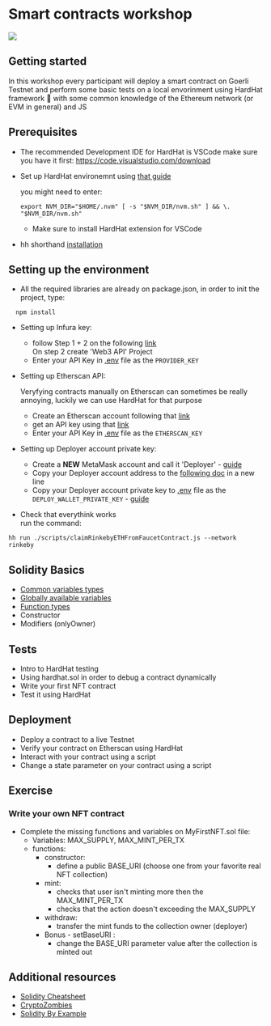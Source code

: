 # Smart contracts workshop

![](header.png)

## Getting started

In this workshop every participant will deploy a smart contract on Goerli Testnet and perform some basic tests on a local envorinment using HardHat framework :construction_worker: with some common knowledge of the Ethereum network (or EVM in general) and JS

## Prerequisites

- The recommended Development IDE for HardHat is
  VSCode make sure you have it first: https://code.visualstudio.com/download

- Set up HardHat environemnt using [that guide](https://hardhat.org/tutorial/setting-up-the-environment)

  you might need to enter:

  ```shell
  export NVM_DIR="$HOME/.nvm" [ -s "$NVM_DIR/nvm.sh" ] && \. "$NVM_DIR/nvm.sh"
  ```

  - Make sure to install HardHat extension for VSCode

- hh shorthand [installation](https://hardhat.org/hardhat-runner/docs/guides/command-line-completion)

## Setting up the environment

- All the required libraries are already on package.json, in order to init the project, type:

```shell
  npm install
```

- Setting up Infura key:

  - follow Step 1 + 2 on the following [link](https://docs.infura.io/infura/getting-started) </br>
    On step 2 create 'Web3 API' Project
  - Enter your API Key in [.env](.env) file as the `PROVIDER_KEY`

- Setting up Etherscan API:

  Veryfying contracts manually on Etherscan can sometimes be really annoying, luckily we can use HardHat for that purpose

  - Create an Etherscan account following that [link](https://docs.etherscan.io/getting-started/creating-an-account)
  - get an API key using that [link](https://docs.etherscan.io/getting-started/viewing-api-usage-statistics)
  - Enter your API Key in [.env](.env) file as the `ETHERSCAN_KEY`

- Setting up Deployer account private key:

  - Create a **NEW** MetaMask account and call it 'Deployer' - [guide](https://metamask.zendesk.com/hc/en-us/articles/360015289452-How-to-create-an-additional-account-in-your-wallet)
  - Copy your Deployer account address to the [following doc](https://docs.google.com/document/d/1UhV1ry83E6eavRE_mw7cVpUVN1wQ7MEUUEug0o4VBQw/edit) in a new line
  - Copy your Deployer account private key to [.env](.env) file as the `DEPLOY_WALLET_PRIVATE_KEY` - [guide](https://metamask.zendesk.com/hc/en-us/articles/360015289632-How-to-export-an-account-s-private-key)

- Check that everythink works <br>
  run the command:

```shell
hh run ./scripts/claimRinkebyETHFromFaucetContract.js --network rinkeby
```

## Solidity Basics

- [Common variables types](https://docs.soliditylang.org/en/v0.8.17/types.html)
- [Globally available variables](https://docs.soliditylang.org/en/v0.8.17/units-and-global-variables.html)
- [Function types](https://docs.soliditylang.org/en/v0.8.17/cheatsheet.html?highlight=visibility#function-visibility-specifiers)
- Constructor
- Modifiers (onlyOwner)

## Tests

- Intro to HardHat testing
- Using hardhat.sol in order to debug a contract dynamically
- Write your first NFT contract
- Test it using HardHat

## Deployment

- Deploy a contract to a live Testnet
- Verify your contract on Etherscan using HardHat
- Interact with your contract using a script
- Change a state parameter on your contract using a script

## Exercise

### Write your own NFT contract

- Complete the missing functions and variables on MyFirstNFT.sol file:
  - Variables: MAX_SUPPLY, MAX_MINT_PER_TX
  - functions:
    - constructor:
      - define a public BASE_URI (choose one from your favorite real NFT collection)
    - mint:
      - checks that user isn't minting more then the MAX_MINT_PER_TX
      - checks that the action doesn't exceeding the MAX_SUPPLY
    - withdraw:
      - transfer the mint funds to the collection owner (deployer)
    - Bonus - setBaseURI :
      - change the BASE_URI parameter value after the collection is minted out

## Additional resources

- [Solidity Cheatsheet](https://docs.soliditylang.org/en/latest/cheatsheet.html)
- [CryptoZombies](https://cryptozombies.io/en/course/)
- [Solidity By Example](https://solidity-by-example.org/)
